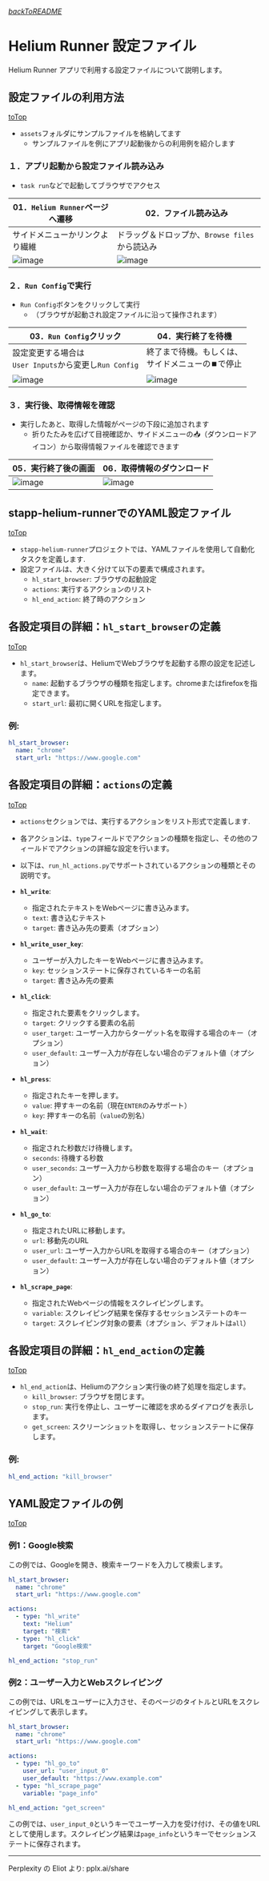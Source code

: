 <!-- helium_runner_config.md -->
###### [backToREADME](../README.md)
# Helium Runner 設定ファイル
Helium Runner アプリで利用する設定ファイルについて説明します。

## 設定ファイルの利用方法
[toTop](#backtoreadme)

- `assets`フォルダにサンプルファイルを格納してます
  - サンプルファイルを例にアプリ起動後からの利用例を紹介します

### １．アプリ起動から設定ファイル読み込み
- `task run`などで起動してブラウザでアクセス

01．`Helium Runner`ページへ遷移 | 02．ファイル読み込み
--|--
サイドメニューかリンクより繊維 | ドラッグ＆ドロップか、`Browse files`から読込み
![image](./images/01_goto_helium_runner.png) | ![image](./images/02_load_file.png)

### ２．`Run Config`で実行
- `Run Config`ボタンをクリックして実行
  - （ブラウザが起動され設定ファイルに沿って操作されます）

03．`Run Config`クリック | 04．実行終了を待機
--|--
設定変更する場合は<br>`User Inputs`から変更し`Run Config` | 終了まで待機。もしくは、<br>サイドメニューの⏹️で停止
![image](./images/03_click_Run_Config.png) | ![image](./images/04_wait_running.png)


### ３．実行後、取得情報を確認
- 実行したあと、取得した情報がページの下段に追加されます
  - 折りたたみを広げて目視確認か、サイドメニューの📥（ダウンロードアイコン）から取得情報ファイルを確認できます

05．実行終了後の画面 | 06．取得情報のダウンロード
--|--
![image](./images/05_after_running.png) | ![image](./images/06_download_running_result.png)


## stapp-helium-runnerでのYAML設定ファイル
[toTop](#backtoreadme)

- `stapp-helium-runner`プロジェクトでは、YAMLファイルを使用して自動化タスクを定義します.
- 設定ファイルは、大きく分けて以下の要素で構成されます。
  *   `hl_start_browser`: ブラウザの起動設定
  *   `actions`: 実行するアクションのリスト
  *   `hl_end_action`: 終了時のアクション

## 各設定項目の詳細：`hl_start_browser`の定義
[toTop](#backtoreadme)

- `hl_start_browser`は、HeliumでWebブラウザを起動する際の設定を記述します。
  * `name`: 起動するブラウザの種類を指定します。chromeまたはfirefoxを指定できます。
  * `start_url`: 最初に開くURLを指定します。

### 例:
```yaml
hl_start_browser:
  name: "chrome"
  start_url: "https://www.google.com"
```

## 各設定項目の詳細：`actions`の定義
[toTop](#backtoreadme)

- `actions`セクションでは、実行するアクションをリスト形式で定義します.
- 各アクションは、`type`フィールドでアクションの種類を指定し、その他のフィールドでアクションの詳細な設定を行います。
- 以下は、`run_hl_actions.py`でサポートされているアクションの種類とその説明です。

- **`hl_write`**:
  *   指定されたテキストをWebページに書き込みます。
  *   `text`: 書き込むテキスト
  *   `target`: 書き込み先の要素（オプション）

- **`hl_write_user_key`**:
  *   ユーザーが入力したキーをWebページに書き込みます。
  *   `key`: セッションステートに保存されているキーの名前
  *   `target`: 書き込み先の要素
- **`hl_click`**:
  *   指定された要素をクリックします。
  *   `target`: クリックする要素の名前
  *   `user_target`: ユーザー入力からターゲット名を取得する場合のキー（オプション）
  *   `user_default`: ユーザー入力が存在しない場合のデフォルト値（オプション）
- **`hl_press`**:
  *   指定されたキーを押します。
  *   `value`: 押すキーの名前（現在`ENTER`のみサポート）
  *   `key`: 押すキーの名前（`value`の別名）
- **`hl_wait`**:
  *   指定された秒数だけ待機します。
  *   `seconds`: 待機する秒数
  *   `user_seconds`: ユーザー入力から秒数を取得する場合のキー（オプション）
  *   `user_default`: ユーザー入力が存在しない場合のデフォルト値（オプション）
- **`hl_go_to`**:
  *   指定されたURLに移動します。
  *   `url`: 移動先のURL
  *   `user_url`: ユーザー入力からURLを取得する場合のキー（オプション）
  *   `user_default`: ユーザー入力が存在しない場合のデフォルト値（オプション）
- **`hl_scrape_page`**:
  *   指定されたWebページの情報をスクレイピングします。
  *   `variable`: スクレイピング結果を保存するセッションステートのキー
  *   `target`: スクレイピング対象の要素（オプション、デフォルトは`all`）


## 各設定項目の詳細：`hl_end_action`の定義
[toTop](#backtoreadme)

- `hl_end_action`は、Heliumのアクション実行後の終了処理を指定します。
  * `kill_browser`: ブラウザを閉じます。
  * `stop_run`: 実行を停止し、ユーザーに確認を求めるダイアログを表示します。
  * `get_screen`: スクリーンショットを取得し、セッションステートに保存します。

### 例:
```yaml
hl_end_action: "kill_browser"
```

## YAML設定ファイルの例
[toTop](#backtoreadme)

### 例1：Google検索

この例では、Googleを開き、検索キーワードを入力して検索します。

```yaml
hl_start_browser:
  name: "chrome"
  start_url: "https://www.google.com"

actions:
  - type: "hl_write"
    text: "Helium"
    target: "検索"
  - type: "hl_click"
    target: "Google検索"

hl_end_action: "stop_run"
```

### 例2：ユーザー入力とWebスクレイピング

この例では、URLをユーザーに入力させ、そのページのタイトルとURLをスクレイピングして表示します。

```yaml
hl_start_browser:
  name: "chrome"
  start_url: "https://www.google.com"

actions:
  - type: "hl_go_to"
    user_url: "user_input_0"
    user_default: "https://www.example.com"
  - type: "hl_scrape_page"
    variable: "page_info"

hl_end_action: "get_screen"
```

この例では、`user_input_0`というキーでユーザー入力を受け付け、その値をURLとして使用します。スクレイピング結果は`page_info`というキーでセッションステートに保存されます。

---
Perplexity の Eliot より: pplx.ai/share